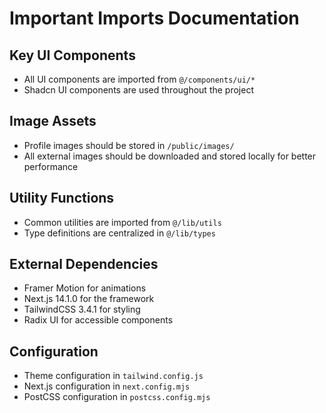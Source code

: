 # Important Imports Documentation

## Key UI Components

- All UI components are imported from `@/components/ui/*`
- Shadcn UI components are used throughout the project

## Image Assets

- Profile images should be stored in `/public/images/`
- All external images should be downloaded and stored locally for better performance

## Utility Functions

- Common utilities are imported from `@/lib/utils`
- Type definitions are centralized in `@/lib/types`

## External Dependencies

- Framer Motion for animations
- Next.js 14.1.0 for the framework
- TailwindCSS 3.4.1 for styling
- Radix UI for accessible components

## Configuration

- Theme configuration in `tailwind.config.js`
- Next.js configuration in `next.config.mjs`
- PostCSS configuration in `postcss.config.mjs`
